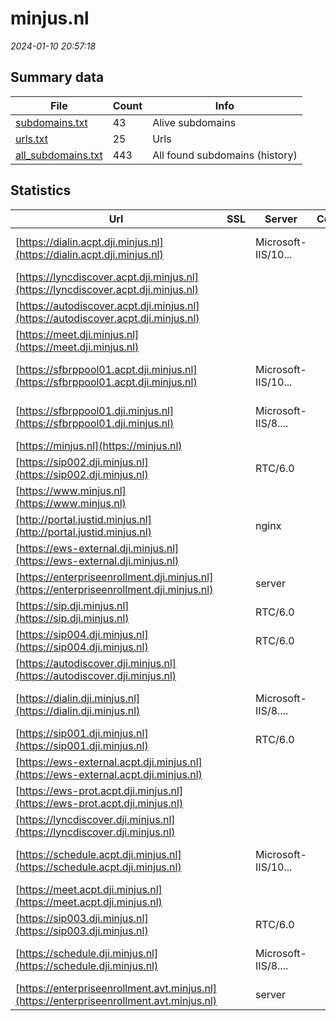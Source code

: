 # minjus.nl
*2024-01-10 20:57:18*
## Summary data
| File       | Count | Info |
|------------|-------|------|
|[subdomains.txt](/data/minjus.nl/subdomains.txt)|43|Alive subdomains|
|[urls.txt](/data/minjus.nl/urls.txt)|25|Urls|
|[all_subdomains.txt](/data/minjus.nl/all_subdomains.txt)|443|All found subdomains (history)|
## Statistics
| Url | SSL | Server | Cookie | HSTS | CSP | XFO | XXP | RP | Tech |Title |
|------------|-------|------|------|------|------|------|------|------|------|------|
|[https://dialin.acpt.dji.minjus.nl](https://dialin.acpt.dji.minjus.nl)| |Microsoft-IIS/10...| |:white_check_mark: | | | |:white_check_mark: |HSTS IIS:10.0 Wi...|Conferencing Dia...|
|[https://lyncdiscover.acpt.dji.minjus.nl](https://lyncdiscover.acpt.dji.minjus.nl)| || | | | | |:white_check_mark: |||
|[https://autodiscover.acpt.dji.minjus.nl](https://autodiscover.acpt.dji.minjus.nl)| || | | | | |:white_check_mark: |||
|[https://meet.dji.minjus.nl](https://meet.dji.minjus.nl)| || |:white_check_mark: | | | |:white_check_mark: |HSTS|Skype for Busine...|
|[https://sfbrppool01.acpt.dji.minjus.nl](https://sfbrppool01.acpt.dji.minjus.nl)| |Microsoft-IIS/10...| |:white_check_mark: | | | |:white_check_mark: |HSTS IIS:10.0 Wi...|403 - Forbidden:...|
|[https://sfbrppool01.dji.minjus.nl](https://sfbrppool01.dji.minjus.nl)| |Microsoft-IIS/8....| |:white_check_mark: | | | |:white_check_mark: |HSTS IIS:8.5 Win...|403 - Forbidden:...|
|[https://minjus.nl](https://minjus.nl)| || |:white_check_mark: |:warning: |:white_check_mark: |:white_check_mark: |:white_check_mark: |HSTS||
|[https://sip002.dji.minjus.nl](https://sip002.dji.minjus.nl)| |RTC/6.0| |:white_check_mark: | | | |:white_check_mark: |HSTS||
|[https://www.minjus.nl](https://www.minjus.nl)| || |:white_check_mark: |:warning: |:white_check_mark: |:white_check_mark: |:white_check_mark: |HSTS||
|[http://portal.justid.minjus.nl](http://portal.justid.minjus.nl)| |nginx| | | |:white_check_mark: |:white_check_mark: |:white_check_mark: |Nginx|Welcome to nginx...|
|[https://ews-external.dji.minjus.nl](https://ews-external.dji.minjus.nl)| || | | | | |:white_check_mark: |||
|[https://enterpriseenrollment.dji.minjus.nl](https://enterpriseenrollment.dji.minjus.nl)| |server| | |:warning: |:white_check_mark: |:white_check_mark: |:white_check_mark: ||302 Found|
|[https://sip.dji.minjus.nl](https://sip.dji.minjus.nl)| |RTC/6.0| |:white_check_mark: | | | |:white_check_mark: |HSTS||
|[https://sip004.dji.minjus.nl](https://sip004.dji.minjus.nl)| |RTC/6.0| | | | | |:white_check_mark: |HSTS||
|[https://autodiscover.dji.minjus.nl](https://autodiscover.dji.minjus.nl)| || | | | | |:white_check_mark: |||
|[https://dialin.dji.minjus.nl](https://dialin.dji.minjus.nl)| |Microsoft-IIS/8....| |:white_check_mark: | | | |:white_check_mark: |HSTS IIS:8.5 Win...|404 - File or di...|
|[https://sip001.dji.minjus.nl](https://sip001.dji.minjus.nl)| |RTC/6.0| |:white_check_mark: | | | |:white_check_mark: |HSTS||
|[https://ews-external.acpt.dji.minjus.nl](https://ews-external.acpt.dji.minjus.nl)| || | | | | |:white_check_mark: |||
|[https://ews-prot.acpt.dji.minjus.nl](https://ews-prot.acpt.dji.minjus.nl)| || | | | | |:white_check_mark: |||
|[https://lyncdiscover.dji.minjus.nl](https://lyncdiscover.dji.minjus.nl)| || | | | | |:white_check_mark: |||
|[https://schedule.acpt.dji.minjus.nl](https://schedule.acpt.dji.minjus.nl)| |Microsoft-IIS/10...| |:white_check_mark: | | | |:white_check_mark: |HSTS IIS:10.0 Wi...|403 - Forbidden:...|
|[https://meet.acpt.dji.minjus.nl](https://meet.acpt.dji.minjus.nl)| || |:white_check_mark: | | | |:white_check_mark: |HSTS|Skype for Busine...|
|[https://sip003.dji.minjus.nl](https://sip003.dji.minjus.nl)| |RTC/6.0| | | | | |:white_check_mark: |HSTS||
|[https://schedule.dji.minjus.nl](https://schedule.dji.minjus.nl)| |Microsoft-IIS/8....| |:white_check_mark: | | | |:white_check_mark: |HSTS IIS:8.5 Win...|403 - Forbidden:...|
|[https://enterpriseenrollment.avt.minjus.nl](https://enterpriseenrollment.avt.minjus.nl)| |server| | |:warning: |:white_check_mark: |:white_check_mark: |:white_check_mark: ||302 Found|